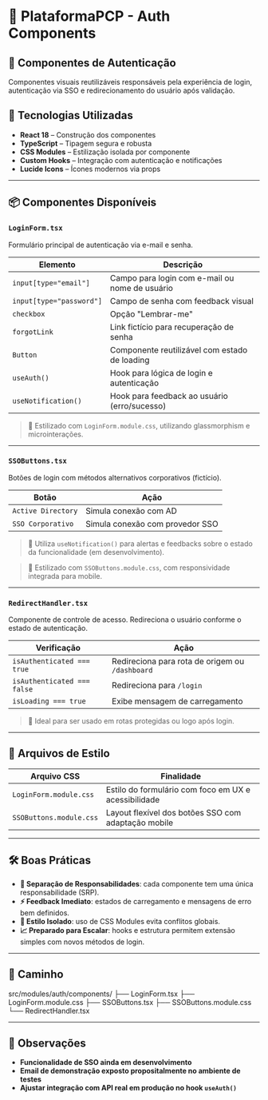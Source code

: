 # 📂 PlataformaPCP - Auth Components

## 🔐 Componentes de Autenticação

Componentes visuais reutilizáveis responsáveis pela experiência de login, autenticação via SSO e redirecionamento do usuário após validação.

## 🚀 Tecnologias Utilizadas

- **React 18** – Construção dos componentes
- **TypeScript** – Tipagem segura e robusta
- **CSS Modules** – Estilização isolada por componente
- **Custom Hooks** – Integração com autenticação e notificações
- **Lucide Icons** – Ícones modernos via props

---

## 📦 Componentes Disponíveis

### `LoginForm.tsx`
Formulário principal de autenticação via e-mail e senha.

| Elemento                | Descrição                                          |
|-------------------------|----------------------------------------------------|
| `input[type="email"]`   | Campo para login com e-mail ou nome de usuário     |
| `input[type="password"]`| Campo de senha com feedback visual                 |
| `checkbox`              | Opção "Lembrar-me"                                 |
| `forgotLink`            | Link fictício para recuperação de senha            |
| `Button`                | Componente reutilizável com estado de loading      |
| `useAuth()`             | Hook para lógica de login e autenticação           |
| `useNotification()`     | Hook para feedback ao usuário (erro/sucesso)       |

> 🎯 Estilizado com `LoginForm.module.css`, utilizando glassmorphism e microinterações.

---

### `SSOButtons.tsx`
Botões de login com métodos alternativos corporativos (fictício).

| Botão               | Ação                                               |
|---------------------|----------------------------------------------------|
| `Active Directory`  | Simula conexão com AD                              |
| `SSO Corporativo`   | Simula conexão com provedor SSO                    |

> 📢 Utiliza `useNotification()` para alertas e feedbacks sobre o estado da funcionalidade (em desenvolvimento).

> 🎯 Estilizado com `SSOButtons.module.css`, com responsividade integrada para mobile.

---

### `RedirectHandler.tsx`
Componente de controle de acesso. Redireciona o usuário conforme o estado de autenticação.

| Verificação                | Ação                                                  |
|----------------------------|-------------------------------------------------------|
| `isAuthenticated === true`| Redireciona para rota de origem ou `/dashboard`       |
| `isAuthenticated === false`| Redireciona para `/login`                            |
| `isLoading === true`       | Exibe mensagem de carregamento                       |

> 🔁 Ideal para ser usado em rotas protegidas ou logo após login.

---

## 🎨 Arquivos de Estilo

| Arquivo CSS              | Finalidade                                              |
|--------------------------|---------------------------------------------------------|
| `LoginForm.module.css`   | Estilo do formulário com foco em UX e acessibilidade    |
| `SSOButtons.module.css`  | Layout flexível dos botões SSO com adaptação mobile     |

---

## 🛠️ Boas Práticas

- **🔹 Separação de Responsabilidades**: cada componente tem uma única responsabilidade (SRP).
- **⚡ Feedback Imediato**: estados de carregamento e mensagens de erro bem definidos.
- **🧱 Estilo Isolado**: uso de CSS Modules evita conflitos globais.
- **📈 Preparado para Escalar**: hooks e estrutura permitem extensão simples com novos métodos de login.

---

## 📍 Caminho

src/modules/auth/components/
├── LoginForm.tsx
├── LoginForm.module.css
├── SSOButtons.tsx
├── SSOButtons.module.css
└── RedirectHandler.tsx

---

## 📌 Observações

- **Funcionalidade de SSO ainda em desenvolvimento**
- **Email de demonstração exposto propositalmente no ambiente de testes**
- **Ajustar integração com API real em produção no hook `useAuth()`**
